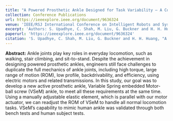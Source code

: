 ```yaml
---
title: "A Powered Prosthetic Ankle Designed for Task Variability – A Concept Validation"
collection: Conference Publications
url: https://ieeexplore.ieee.org/document/9636324
venue: 'IEEE/RSJ International Conference on Intelligent Robots and Systems (IROS), Prague, Czech Republic'
excerpt: 'Authors: S. Upadhye, C. Shah, M. Liu, G. Buckner and H. H. Huang'
paperurl: 'https://ieeexplore.ieee.org/document/9636324'
citation: 'S. Upadhye, C. Shah, M. Liu, G. Buckner and H. H. Huang, "A Powered Prosthetic Ankle Designed for Task Variability – A Concept Validation," 2021 IEEE/RSJ International Conference on Intelligent Robots and Systems (IROS), Prague, Czech Republic, 2021, pp. 6153-6158, doi: 10.1109/IROS51168.2021.9636324.'
---
```


**Abstract:** Ankle joints play key roles in everyday locomotion, such as walking, stair climbing, and sit-to-stand. Despite the achievement in designing powered prosthetic ankles, engineers still face challenges to duplicate the full mechanics of ankle joints, including high torque, large range of motion (ROM), low profile, backdrivability, and efficiency, using electric motors and related transmissions. In this study, our goal was to develop a new active prosthetic ankle, Variable Spring embedded Motor-ball screw (VSeM) ankle, to meet all these requirements at the same time. Using a manually adjustable elastic element, which is parallel with our motor actuator, we can readjust the ROM of VSeM to handle all normal locomotion tasks. VSeM’s capability to mimic human ankle was validated through both bench tests and human subject tests.
